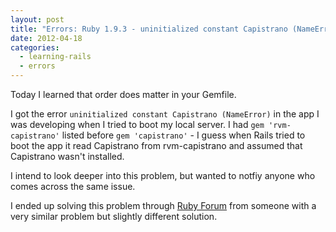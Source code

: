 ```yaml
---
layout: post
title: "Errors: Ruby 1.9.3 - uninitialized constant Capistrano (NameError)"
date: 2012-04-18
categories:
  - learning-rails
  - errors
---
```


<p>Today I learned that order does matter in your Gemfile.</p>
<p>I got the error <code>uninitialized constant Capistrano (NameError)</code> in the app I was developing when I tried to boot my local server. I had <code>gem 'rvm-capistrano'</code> listed before <code>gem 'capistrano'</code> - I guess when Rails tried to boot the app it read Capistrano from rvm-capistrano and assumed that Capistrano wasn't installed.</p>
<p>I intend to look deeper into this problem, but wanted to notfiy anyone who comes across the same issue.</p>
<p>I ended up solving this problem through <a href="http://www.ruby-forum.com/topic/4071984" target="_blank">Ruby Forum</a> from someone with a very similar problem but slightly different solution.</p>

